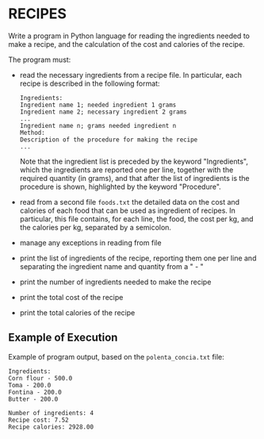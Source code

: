 # RECIPES

Write a program in Python language for reading the ingredients needed to make a recipe, and the
calculation of the cost and calories of the recipe.

The program must:

- read the necessary ingredients from a recipe file. In particular, each recipe is described in the following
  format:

      Ingredients:
      Ingredient name 1; needed ingredient 1 grams
      Ingredient name 2; necessary ingredient 2 grams
      ...
      Ingredient name n; grams needed ingredient n
      Method:
      Description of the procedure for making the recipe
      ...

  Note that the ingredient list is preceded by the keyword "Ingredients", which the ingredients are
  reported one per line, together with the required quantity (in grams), and that after the list of ingredients is
  the procedure is shown, highlighted by the keyword "Procedure".

- read from a second file `foods.txt` the detailed data on the cost and calories of each food that can be used as
  ingredient of recipes. In particular, this file contains, for each line, the food, the cost per kg, and the calories
  per kg, separated by a semicolon.
- manage any exceptions in reading from file
- print the list of ingredients of the recipe, reporting them one per line and separating the ingredient name and quantity
  from a " - "
- print the number of ingredients needed to make the recipe
- print the total cost of the recipe
- print the total calories of the recipe

## Example of Execution

Example of program output, based on the `polenta_concia.txt` file:

    Ingredients:
    Corn flour - 500.0
    Toma - 200.0
    Fontina - 200.0
    Butter - 200.0
    
    Number of ingredients: 4
    Recipe cost: 7.52
    Recipe calories: 2928.00
